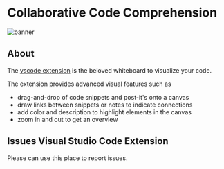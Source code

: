 # Collaborative Code Comprehension

![banner](https://www.codecomprehension.com:8087/img/vscode/banner.png)

## About

The [vscode extension](https://marketplace.visualstudio.com/items?itemName=C28N.c28n-vs) is the beloved whiteboard to visualize your code. 

The extension provides advanced visual features such as 
* drag-and-drop of code snippets and post-it's onto a canvas
* draw links between snippets or notes to indicate connections
* add color and description to highlight elements in the canvas
* zoom in and out to get an overview


## Issues Visual Studio Code Extension

Please can use this place to report issues. 
